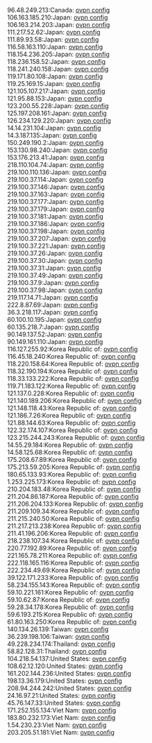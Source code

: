 96.48.249.213:Canada: [ovpn config](vpn/96_48_249_213.ovpn)  
106.163.185.210:Japan: [ovpn config](vpn/106_163_185_210.ovpn)  
106.163.214.203:Japan: [ovpn config](vpn/106_163_214_203.ovpn)  
111.217.52.62:Japan: [ovpn config](vpn/111_217_52_62.ovpn)  
111.89.93.58:Japan: [ovpn config](vpn/111_89_93_58.ovpn)  
116.58.163.110:Japan: [ovpn config](vpn/116_58_163_110.ovpn)  
118.154.236.205:Japan: [ovpn config](vpn/118_154_236_205.ovpn)  
118.236.158.52:Japan: [ovpn config](vpn/118_236_158_52.ovpn)  
118.241.240.158:Japan: [ovpn config](vpn/118_241_240_158.ovpn)  
119.171.80.108:Japan: [ovpn config](vpn/119_171_80_108.ovpn)  
119.25.169.15:Japan: [ovpn config](vpn/119_25_169_15.ovpn)  
121.105.107.217:Japan: [ovpn config](vpn/121_105_107_217.ovpn)  
121.95.88.153:Japan: [ovpn config](vpn/121_95_88_153.ovpn)  
123.200.55.228:Japan: [ovpn config](vpn/123_200_55_228.ovpn)  
125.197.208.161:Japan: [ovpn config](vpn/125_197_208_161.ovpn)  
126.234.129.220:Japan: [ovpn config](vpn/126_234_129_220.ovpn)  
14.14.231.104:Japan: [ovpn config](vpn/14_14_231_104.ovpn)  
14.3.187.135:Japan: [ovpn config](vpn/14_3_187_135.ovpn)  
150.249.190.2:Japan: [ovpn config](vpn/150_249_190_2.ovpn)  
153.130.98.240:Japan: [ovpn config](vpn/153_130_98_240.ovpn)  
153.176.213.41:Japan: [ovpn config](vpn/153_176_213_41.ovpn)  
218.110.104.74:Japan: [ovpn config](vpn/218_110_104_74.ovpn)  
219.100.110.136:Japan: [ovpn config](vpn/219_100_110_136.ovpn)  
219.100.37.114:Japan: [ovpn config](vpn/219_100_37_114.ovpn)  
219.100.37.146:Japan: [ovpn config](vpn/219_100_37_146.ovpn)  
219.100.37.163:Japan: [ovpn config](vpn/219_100_37_163.ovpn)  
219.100.37.177:Japan: [ovpn config](vpn/219_100_37_177.ovpn)  
219.100.37.179:Japan: [ovpn config](vpn/219_100_37_179.ovpn)  
219.100.37.181:Japan: [ovpn config](vpn/219_100_37_181.ovpn)  
219.100.37.186:Japan: [ovpn config](vpn/219_100_37_186.ovpn)  
219.100.37.198:Japan: [ovpn config](vpn/219_100_37_198.ovpn)  
219.100.37.207:Japan: [ovpn config](vpn/219_100_37_207.ovpn)  
219.100.37.221:Japan: [ovpn config](vpn/219_100_37_221.ovpn)  
219.100.37.26:Japan: [ovpn config](vpn/219_100_37_26.ovpn)  
219.100.37.30:Japan: [ovpn config](vpn/219_100_37_30.ovpn)  
219.100.37.31:Japan: [ovpn config](vpn/219_100_37_31.ovpn)  
219.100.37.49:Japan: [ovpn config](vpn/219_100_37_49.ovpn)  
219.100.37.9:Japan: [ovpn config](vpn/219_100_37_9.ovpn)  
219.100.37.98:Japan: [ovpn config](vpn/219_100_37_98.ovpn)  
219.117.14.71:Japan: [ovpn config](vpn/219_117_14_71.ovpn)  
222.8.87.69:Japan: [ovpn config](vpn/222_8_87_69.ovpn)  
36.3.218.117:Japan: [ovpn config](vpn/36_3_218_117.ovpn)  
60.100.10.195:Japan: [ovpn config](vpn/60_100_10_195.ovpn)  
60.135.218.7:Japan: [ovpn config](vpn/60_135_218_7.ovpn)  
90.149.137.52:Japan: [ovpn config](vpn/90_149_137_52.ovpn)  
90.149.161.110:Japan: [ovpn config](vpn/90_149_161_110.ovpn)  
116.127.255.92:Korea Republic of: [ovpn config](vpn/116_127_255_92.ovpn)  
116.45.18.240:Korea Republic of: [ovpn config](vpn/116_45_18_240.ovpn)  
118.220.158.64:Korea Republic of: [ovpn config](vpn/118_220_158_64.ovpn)  
118.32.190.194:Korea Republic of: [ovpn config](vpn/118_32_190_194.ovpn)  
118.33.133.222:Korea Republic of: [ovpn config](vpn/118_33_133_222.ovpn)  
119.71.183.122:Korea Republic of: [ovpn config](vpn/119_71_183_122.ovpn)  
121.137.0.228:Korea Republic of: [ovpn config](vpn/121_137_0_228.ovpn)  
121.140.189.206:Korea Republic of: [ovpn config](vpn/121_140_189_206.ovpn)  
121.148.118.43:Korea Republic of: [ovpn config](vpn/121_148_118_43.ovpn)  
121.186.7.26:Korea Republic of: [ovpn config](vpn/121_186_7_26.ovpn)  
121.88.144.63:Korea Republic of: [ovpn config](vpn/121_88_144_63.ovpn)  
122.32.174.107:Korea Republic of: [ovpn config](vpn/122_32_174_107.ovpn)  
123.215.244.243:Korea Republic of: [ovpn config](vpn/123_215_244_243.ovpn)  
14.55.29.184:Korea Republic of: [ovpn config](vpn/14_55_29_184.ovpn)  
14.58.125.68:Korea Republic of: [ovpn config](vpn/14_58_125_68.ovpn)  
175.208.67.89:Korea Republic of: [ovpn config](vpn/175_208_67_89.ovpn)  
175.213.59.205:Korea Republic of: [ovpn config](vpn/175_213_59_205.ovpn)  
180.65.133.93:Korea Republic of: [ovpn config](vpn/180_65_133_93.ovpn)  
1.253.225.173:Korea Republic of: [ovpn config](vpn/1_253_225_173.ovpn)  
210.204.183.48:Korea Republic of: [ovpn config](vpn/210_204_183_48.ovpn)  
211.204.86.187:Korea Republic of: [ovpn config](vpn/211_204_86_187.ovpn)  
211.206.204.133:Korea Republic of: [ovpn config](vpn/211_206_204_133.ovpn)  
211.209.109.34:Korea Republic of: [ovpn config](vpn/211_209_109_34.ovpn)  
211.215.240.50:Korea Republic of: [ovpn config](vpn/211_215_240_50.ovpn)  
211.217.213.238:Korea Republic of: [ovpn config](vpn/211_217_213_238.ovpn)  
211.41.196.206:Korea Republic of: [ovpn config](vpn/211_41_196_206.ovpn)  
218.238.107.34:Korea Republic of: [ovpn config](vpn/218_238_107_34.ovpn)  
220.77.192.89:Korea Republic of: [ovpn config](vpn/220_77_192_89.ovpn)  
221.165.78.211:Korea Republic of: [ovpn config](vpn/221_165_78_211.ovpn)  
222.118.165.116:Korea Republic of: [ovpn config](vpn/222_118_165_116.ovpn)  
222.234.49.69:Korea Republic of: [ovpn config](vpn/222_234_49_69.ovpn)  
39.122.171.233:Korea Republic of: [ovpn config](vpn/39_122_171_233.ovpn)  
58.234.155.143:Korea Republic of: [ovpn config](vpn/58_234_155_143.ovpn)  
59.10.221.161:Korea Republic of: [ovpn config](vpn/59_10_221_161.ovpn)  
59.10.62.87:Korea Republic of: [ovpn config](vpn/59_10_62_87.ovpn)  
59.28.34.178:Korea Republic of: [ovpn config](vpn/59_28_34_178.ovpn)  
59.6.193.215:Korea Republic of: [ovpn config](vpn/59_6_193_215.ovpn)  
61.80.163.250:Korea Republic of: [ovpn config](vpn/61_80_163_250.ovpn)  
140.134.26.139:Taiwan: [ovpn config](vpn/140_134_26_139.ovpn)  
36.239.198.106:Taiwan: [ovpn config](vpn/36_239_198_106.ovpn)  
49.228.234.174:Thailand: [ovpn config](vpn/49_228_234_174.ovpn)  
58.82.128.31:Thailand: [ovpn config](vpn/58_82_128_31.ovpn)  
104.218.54.137:United States: [ovpn config](vpn/104_218_54_137.ovpn)  
108.62.12.120:United States: [ovpn config](vpn/108_62_12_120.ovpn)  
161.202.144.236:United States: [ovpn config](vpn/161_202_144_236.ovpn)  
198.13.36.179:United States: [ovpn config](vpn/198_13_36_179.ovpn)  
208.94.244.242:United States: [ovpn config](vpn/208_94_244_242.ovpn)  
24.16.97.21:United States: [ovpn config](vpn/24_16_97_21.ovpn)  
45.76.147.33:United States: [ovpn config](vpn/45_76_147_33.ovpn)  
171.252.155.134:Viet Nam: [ovpn config](vpn/171_252_155_134.ovpn)  
183.80.232.173:Viet Nam: [ovpn config](vpn/183_80_232_173.ovpn)  
1.54.230.23:Viet Nam: [ovpn config](vpn/1_54_230_23.ovpn)  
203.205.51.181:Viet Nam: [ovpn config](vpn/203_205_51_181.ovpn)  
